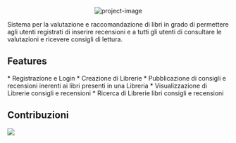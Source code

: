 <p align="center"><img src="https://socialify.git.ci/Andrea-Riva/BookRecommender/image?language=1&name=1&owner=1&pattern=Solid&stargazers=1&theme=Dark" alt="project-image"></p>

<p id="description">Sistema per la valutazione e raccomandazione di libri in grado di permettere agli utenti registrati di inserire recensioni e a tutti gli utenti di consultare le valutazioni e ricevere consigli di lettura.</p>

  
  
<h2>Features</h2>
*   Registrazione e Login
*   Creazione di Librerie
*   Pubblicazione di consigli e recensioni inerenti ai libri presenti in una Libreria
*   Visualizzazione di Librerie consigli e recensioni
*   Ricerca di Librerie libri consigli e recensioni
<h2>Contribuzioni</h2>
<a href="https://github.com/Andrea-Riva/BookRecommender/graphs/contributors">
  <img src="https://contrib.rocks/image?repo=Andrea-Riva/BookRecommender" />
</a>



